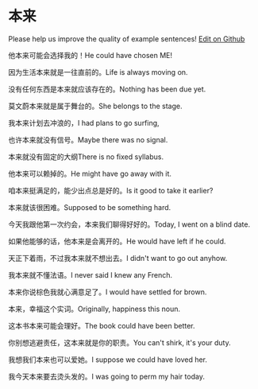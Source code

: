 # 本来

Please help us improve the quality of example sentences! [Edit on Github](https://github.com/jiyushe/jiyu-example-sentence-source/blob/main/chinese/benlai.md)

<p><span class="chinese">他本来可能会选择我的！</span><span class="english">He could have chosen ME!</span></p>

<p><span class="chinese">因为生活本来就是一往直前的。</span><span class="english">Life is always moving on.</span></p>

<p><span class="chinese">没有任何东西是本来就应该存在的。</span><span class="english">Nothing has been due yet.</span></p>

<p><span class="chinese">莫文蔚本来就是属于舞台的。</span><span class="english">She belongs to the stage.</span></p>

<p><span class="chinese">我本来计划去冲浪的，</span><span class="english">I had plans to go surfing,</span></p>

<p><span class="chinese">也许本来就没有信号。</span><span class="english">Maybe there was no signal.</span></p>

<p><span class="chinese">本来就没有固定的大纲</span><span class="english">There is no fixed syllabus.</span></p>

<p><span class="chinese">他本来可以赖掉的。</span><span class="english">He might have go away with it.</span></p>

<p><span class="chinese">咱本来挺满足的，能少出点总是好的。</span><span class="english">Is it good to take it earlier?</span></p>

<p><span class="chinese">本来就该很困难。</span><span class="english">Supposed to be something hard.</span></p>

<p><span class="chinese">今天我跟他第一次约会，本来我们聊得好好的。</span><span class="english">Today, I went on a blind date.</span></p>

<p><span class="chinese">如果他能够的话，他本来是会离开的。</span><span class="english">He would have left if he could.</span></p>

<p><span class="chinese">天正下着雨，不过我本来就不想出去。</span><span class="english">I didn't want to go out anyhow.</span></p>

<p><span class="chinese">我本来就不懂法语。</span><span class="english">I never said I knew any French.</span></p>

<p><span class="chinese">本来你说棕色我就心满意足了。</span><span class="english">I would have settled for brown.</span></p>

<p><span class="chinese">本来，幸福这个实词。</span><span class="english">Originally, happiness this noun.</span></p>

<p><span class="chinese">这本书本来可能会理好。</span><span class="english">The book could have been better.</span></p>

<p><span class="chinese">你别想逃避责任，这本来就是你的职责。</span><span class="english">You can't shirk, it's your duty.</span></p>

<p><span class="chinese">我想我们本来也可以爱她。</span><span class="english">I suppose we could have loved her.</span></p>

<p><span class="chinese">我今天本来要去烫头发的。</span><span class="english">I was going to perm my hair today.</span></p>

